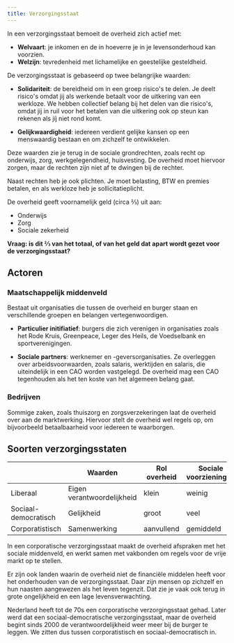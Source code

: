 ```yaml
---
title: Verzorgingsstaat
---
```


In een verzorgingsstaat bemoeit de overheid zich actief met:

- **Welvaart**: je inkomen en de in hoeverre je in je levensonderhoud kan voorzien.
- **Welzijn**: tevredenheid met lichamelijke en geestelijke gesteldheid.

De verzorgingsstaat is gebaseerd op twee belangrijke waarden:

- **Solidariteit**: de bereidheid om in een groep risico's te delen. Je deelt risico's omdat jij als werkende betaalt voor de uitkering van een werkloze. We hebben collectief belang bij het delen van die risico's, omdat jij in ruil voor het betalen van die uitkering ook op steun kan rekenen als jíj niet rond komt.

- **Gelijkwaardigheid**: iedereen verdient gelijke kansen op een menswaardig bestaan en om zichzelf te ontwikkelen.

Deze waarden zie je terug in de sociale grondrechten, zoals recht op onderwijs, zorg, werkgelegendheid, huisvesting. De overheid moet hiervoor zorgen, maar de rechten zijn niet af te dwingen bij de rechter.

Naast rechten heb je ook plichten. Je moet belasting, BTW en premies betalen, en als werkloze heb je sollicitatieplicht.

De overheid geeft voornamelijk geld (circa ⅔) uit aan:

- Onderwijs
- Zorg
- Sociale zekerheid

**Vraag: is dit ⅔ van het totaal, of van het geld dat apart wordt gezet voor de verzorgingsstaat?**

## Actoren

### Maatschappelijk middenveld

Bestaat uit organisaties die tussen de overheid en burger staan en verschillende groepen en belangen vertegenwoordigen.

- **Particulier initifiatief**: burgers die zich verenigen in organisaties zoals het Rode Kruis, Greenpeace, Leger des Heils, de Voedselbank en sportverenigingen.

- **Sociale partners**: werknemer en -geversorganisaties. Ze overleggen over arbeidsvoorwaarden, zoals salaris, werktijden en salaris, die uiteindelijk in een CAO worden vastgelegd. De overheid mag een CAO tegenhouden als het ten koste van het algemeen belang gaat.

### Bedrijven

Sommige zaken, zoals thuiszorg en zorgsverzekeringen laat de overheid over aan de marktwerking. Hiervoor stelt de overheid wel regels op, om bijvoorbeeld betaalbaarheid voor iedereen te waarborgen.

## Soorten verzorgingsstaten

|                      | Waarden                    | Rol overheid | Sociale voorzieningen | Belastingen |
|----------------------|----------------------------|--------------|-----------------------|-------------|
| Liberaal             | Eigen verantwoordelijkheid | klein        | weinig                | laag        |
| Sociaal-democratisch | Gelijkheid                 | groot        | veel                  | hoog        |
| Corporatistisch      | Samenwerking               | aanvullend   | gemiddeld             | hoog        |

In een corporatische verzorgingsstaat maakt de overheid afspraken met het sociale middenveld, en werkt samen met vakbonden om regels voor de vrije markt op te stellen.

Er zijn ook landen waarin de overheid niet de financiële middelen heeft voor het onderhouden van de verzorgingsstaat. Daar zijn mensen op zichzelf en hun naasten aangewezen als het leven tegenzit. Dat zie je vaak ook terug in grote ongelijkheid en een lage levensverwachting.

Nederland heeft tot de 70s een corporatische verzorgingsstaat gehad. Later werd dat een sociaal-democratische verzorgingsstaat, maar de overheid begint sinds 2000 de verantwoordelijkheid weer meer bij de burger te leggen. We zitten dus tussen corporatistisch en sociaal-democratisch in.
